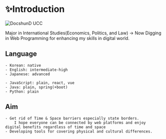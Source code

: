 # ✨Introduction

![![DocshunD UCC](https://img.youtube.com/vi/vpjdXrrvcJs/0.jpg)](https://youtu.be/vpjdXrrvcJs)

Major in International Studies(Economics, Politics, and Law)
-> Now Digging in Web Programming for enhancing my skills in digital world.

## Language
    - Korean: native
    - English: intermediate-high
    - Japanese: advanced
    
    - JavaScript: plain, react, vue
    - Java: plain, spring(+boot)
    - Python: plain

## Aim
    - Get rid of Time & Space barriers especially state borders. 
        I hope everyone can be connected by web platforms and enjoy digital benefits regardless of time and space
    - Developing tools for covering physical and cultural differences.
        
